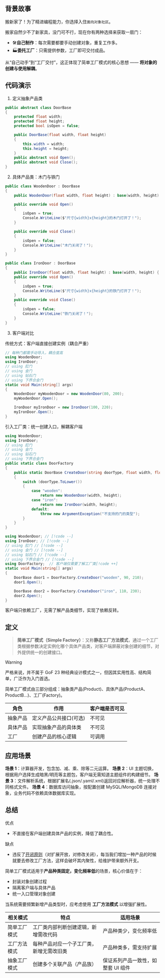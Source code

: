 ## 背景故事

搬新家了！为了精进编程能力，你选择入住`面向对象社区`。

搬家自然少不了新家具，没门可不行，现在你有两种选择来获取一扇门：

- 🛠**自己制作**：每次需要都要手动创建对象，重复工作多。
- 🏭**委托工厂**：只需提供参数，工厂即可交付成品。

从“自己动手”到“工厂交付”，这正体现了简单工厂模式的核心思想 —— **将对象的创建与使用解耦**。

## 代码演示

1. 定义抽象产品类

```cs [抽象产品]
public abstract class DoorBase
{
    protected float width;
    protected float height;
    protected bool isOpen = false;

    public DoorBase(float width, float height)
    {
        this.width = width;
        this.height = height;
    }
    public abstract void Open();
    public abstract void Close();
}
```

2. 具体产品类：木门与铁门

```cs [具体产品]
public class WoodenDoor : DoorBase
{
    public WoodenDoor(float width, float height) : base(width, height) { }

    public override void Open()
    {
        isOpen = true;
        Console.WriteLine($"尺寸{width}x{height}的木门打开了！");
    }

    public override void Close()
    {
        isOpen = false;
        Console.WriteLine("木门关闭了！");
    }
}

public class IronDoor : DoorBase
{
    public IronDoor(float width, float height) : base(width, height) { }
    public override void Open()
    {
        isOpen = true;
        Console.WriteLine($"尺寸{width}x{height}的铁门打开了！");
    }
    public override void Close()
    {
        isOpen = false;
        Console.WriteLine("铁门关闭了！");
    }
}
```

3. 客户端对比

传统方式：客户端直接创建实例（耦合严重）

```cs [客户端]
// 每种门都需手动导入，耦合度高
using WoodenDoor;
using IronDoor;
// using 肛门
// using 金门
// using 钻石门
// using 下界合金门
static void Main(string[] args)
{
    WoodenDoor myWoodenDoor = new WoodenDoor(80, 200);
    myWoodenDoor.Open();

    IronDoor myIronDoor = new IronDoor(100, 220);
    myIronDoor.Open();
}
```

引入工厂类：统一创建入口，解耦客户端

```cs [工厂]
using WoodenDoor;
using IronDoor;
// using 肛门
// using 金门
// using 钻石门
// using 下界合金门
public static class DoorFactory
{
    public static DoorBase CreateDoor(string doorType, float width, float height)
    {
        switch (doorType.ToLower())
        {
            case "wooden":
                return new WoodenDoor(width, height);
            case "iron":
                return new IronDoor(width, height);
            default:
                throw new ArgumentException("不支持的门的类型");
        }
    }
}
```

```cs [客户端(使用工厂)]
using WoodenDoor; // [!code --]
using IronDoor; // [!code --]
// using 肛门 // [!code --]
// using 金门 // [!code --]
// using 钻石门 // [!code --]
// using 下界合金门 // [!code --]
using DoorFactory;  // 客户端仅需要了解工厂类[!code ++]
static void Main(string[] args)
{
    DoorBase door1 = DoorFactory.CreateDoor("wooden", 90, 210);
    door1.Open();

    DoorBase door2 = DoorFactory.CreateDoor("iron", 110, 230);
    door2.Open();
}
```

客户端只依赖工厂，无需了解产品类细节，实现了依赖反转。

## 定义

> **简单工厂模式（Simple Factory）**：又称**静态工厂方法模式**，通过一个工厂类根据参数决定实例化哪个具体产品类，对客户端屏蔽对象创建的细节，对外提供统一的创建接口。

> [!Warning]
> 严格来说，并不属于 GoF 23 种经典设计模式之一，但因其实用性高、结构简单，广泛作为入门首选。

简单工厂模式由三部分组成：抽象类产品(Product)、具体产品(ProductA、ProductB…)、工厂(Factory)。

| 角色     | 作用                   | 客户端是否可见 |
| -------- | ---------------------- | -------------- |
| 抽象产品 | 定义产品公共接口(可选) | 不可见         |
| 具体产品 | 实现抽象产品的具体类   | 不可见         |
| 工厂     | 创建产品的核心逻辑     | 可调用         |

<import filepath="./UML/0.puml" />

## 应用场景

**场景 1**：计算器开发，包含加、减、乘、除等二元运算。
**场景 2**：UI 主题切换，根据用户选择生成暗黑/明亮等主题包，客户端无需知道主题组件的构建细节。
**场景 3**：文件解析系统，根据扩展名(.json/.yaml/.xml)返回对应解析器，统一处理不同格式文件。
**场景 4**：数据库访问抽象，按配置创建 MySQL/MongoDB 连接对象，业务代码不依赖具体数据库实现。

## 总结

优点

- 不直接在客户端创建具体产品的实例，降低了耦合性。

缺点

- 违反了[开闭原则](./-1_编程原则.md#一-核心设计原则)（对扩展开放，对修改关闭），每当我们增加一种产品的时候就要去修改工厂方法，这样会破坏其内聚性，给维护带来额外开支。

简单工厂模式适用于**产品种类固定，变化频率低**的场景，核心价值在于：

- 封装对象创建过程
- 隔离客户端与具体产品
- 统一入口管理对象创建

当系统需要频繁新增产品类型时，应考虑使用 **工厂方法模式** 以增强扩展性。

| 相关模式     | 特点                                     | 适用场景                           |
| ------------ | ---------------------------------------- | ---------------------------------- |
| 简单工厂模式 | 工厂类内部判断创建逻辑，新增需改代码     | 产品种类少，变化频率低             |
| 工厂方法模式 | 每种产品对应一个子工厂类，新增无需改旧类 | 产品种类多，需支持扩展             |
| 抽象工厂模式 | 创建多个关联产品（产品族）               | 保证系列产品一致性，如整套 UI 组件 |
